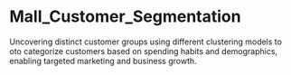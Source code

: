 # Mall_Customer_Segmentation
Uncovering distinct customer groups using different clustering models to oto categorize customers based on spending habits and demographics, enabling targeted marketing and business growth.
